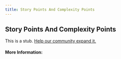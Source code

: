 ```yaml
---
title: Story Points And Complexity Points
---
```


## Story Points And Complexity Points

This is a stub. [Help our community expand it.](https://github.com/freeCodeCamp/guide-articles/tree/master/articles/Agile/Story-Points-And-Complexity-Points/index.md)

<!-- The article goes here, in GitHub-flavored Markdown. Feel free to add YouTube videos, images, and CodePen/JSBin embeds  -->

#### More Information:
<!-- Please add any articles you think might be helpful to read before writing the article -->


